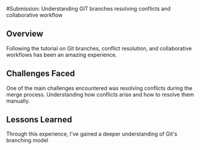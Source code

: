 #Submission: Understanding GIT branches resolving conflicts and collaborative workflow

## Overview
Following the tutorial on Git branches, conflict resolution, and collaborative workflows has been an amazing experience.

## Challenges Faced
One of the main challenges encountered was resolving conflicts during the merge process. Understanding how conflicts arise and how to resolve them manually.

## Lessons Learned
Through this experience, I've gained a deeper understanding of Git's branching model